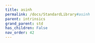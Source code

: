 ```yaml
---
title: asinh
permalink: /docs/StandardLibrary#asinh
parent: intrinsics
grand_parent: std
has_children: False
nav_order: 42
---
```

